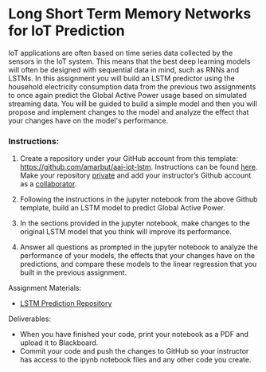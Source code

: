 # Long Short Term Memory Networks for IoT Prediction

IoT applications are often based on time series data collected by the sensors in the IoT system. This means that the best deep learning models will often be designed with sequential data in mind, such as RNNs and LSTMs. In this assignment you will build an LSTM predictor using the household electricity consumption data from the previous two assignments to once again predict the Global Active Power usage based on simulated streaming data. You will be guided to build a simple model and then you will propose and implement changes to the model and analyze the effect that your changes have on the model's performance.

### Instructions: 

1. Create a repository under your GitHub account from this template: https://github.com/amarbut/aai-iot-lstm. Instructions can be found [here](https://docs.github.com/en/repositories/creating-and-managing-repositories/creating-a-repository-from-a-template). Make your repository [private](https://docs.github.com/en/repositories/managing-your-repositorys-settings-and-features/managing-repository-settings/setting-repository-visibility) and add your instructor’s Github account as a [collaborator](https://docs.github.com/en/account-and-profile/setting-up-and-managing-your-github-user-account/managing-access-to-your-personal-repositories/inviting-collaborators-to-a-personal-repository). 

2. Following the instructions in the jupyter notebook from the above Github template, build an LSTM model to predict Global Active Power.

3. In the sections provided in the jupyter notebook, make changes to the original LSTM model that you think will improve its performance.

4. Answer all questions as prompted in the jupyter notebook to analyze the performance of your models, the effects that your changes have on the predictions, and compare these models to the linear regression that you built in the previous assignment.



Assignment Materials:
* [LSTM Prediction Repository](https://github.com/amarbut/aai-iot-lstm)

Deliverables:
* When you have finished your code, print your notebook as a PDF and upload it to Blackboard. 
* Commit your code and push the changes to GitHub so your instructor has access to the ipynb notebook files and any other code you create.